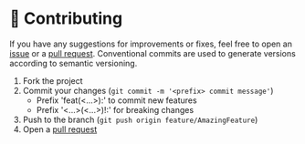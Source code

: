 # 🤝 Contributing

If you have any suggestions for improvements or fixes, feel free to open an [issue](https://github.com/justsomescripts/ansible-ee-alpine/issues) or a [pull request](https://github.com/justsomescripts/ansible-ee-alpine/pulls). Conventional commits are used to generate versions according to semantic versioning.

1. Fork the project
2. Commit your changes (`git commit -m '<prefix> commit message'`)
   - Prefix 'feat(<...>):' to commit new features
   - Prefix '<...>(<...>)!:' for breaking changes
3. Push to the branch (`git push origin feature/AmazingFeature`)
4. Open a [pull request](https://github.com/justsomescripts/ansible-ee-alpine/pulls)
